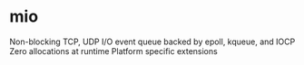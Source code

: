 # mio
Non-blocking TCP, UDP
I/O event queue backed by epoll, kqueue, and IOCP
Zero allocations at runtime
Platform specific extensions


